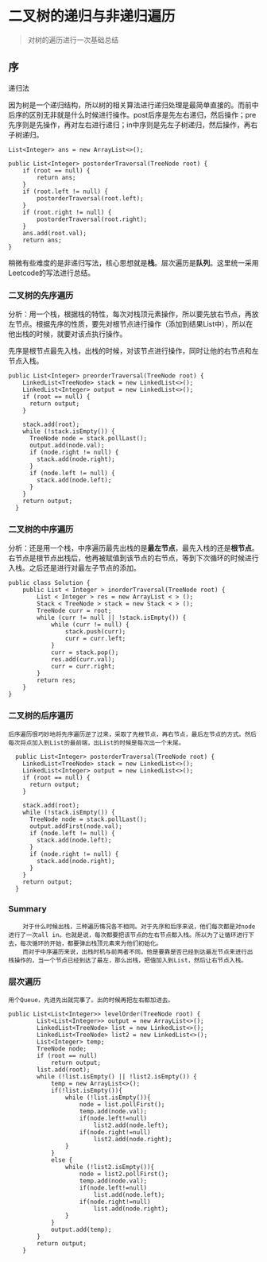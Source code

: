 # 二叉树的递归与非递归遍历
> 对树的遍历进行一次基础总结

## 序

递归法

因为树是一个递归结构，所以树的相关算法进行递归处理是最简单直接的。而前中后序的区别无非就是什么时候进行操作。post后序是先左右递归，然后操作；pre先序则是先操作，再对左右进行递归；in中序则是先左子树递归，然后操作，再右子树递归。
````
List<Integer> ans = new ArrayList<>();

public List<Integer> postorderTraversal(TreeNode root) {
    if (root == null) {
        return ans;
    }
    if (root.left != null) {
        postorderTraversal(root.left);
    }
    if (root.right != null) {
        postorderTraversal(root.right);
    }
    ans.add(root.val);
    return ans;
}
````
稍微有些难度的是非递归写法，核心思想就是**栈**。层次遍历是**队列**。这里统一采用Leetcode的写法进行总结。
### 二叉树的先序遍历
分析：用一个栈，根据栈的特性，每次对栈顶元素操作，所以要先放右节点，再放左节点。根据先序的性质，要先对根节点进行操作（添加到结果List中），所以在他出栈的时候，就要对该点执行操作。

先序是根节点最先入栈，出栈的时候，对该节点进行操作，同时让他的右节点和左节点入栈。
````
public List<Integer> preorderTraversal(TreeNode root) {
    LinkedList<TreeNode> stack = new LinkedList<>();
    LinkedList<Integer> output = new LinkedList<>();
    if (root == null) {
      return output;
    }

    stack.add(root);
    while (!stack.isEmpty()) {
      TreeNode node = stack.pollLast();
      output.add(node.val);
      if (node.right != null) {
        stack.add(node.right);
      }
      if (node.left != null) {
        stack.add(node.left);
      }
    }
    return output;
  }
````
### 二叉树的中序遍历
分析：还是用一个栈，中序遍历最先出栈的是**最左节点**，最先入栈的还是**根节点**。右节点是根节点出栈后，他再被赋值到该节点的右节点，等到下次循环的时候进行入栈。之后还是进行对最左子节点的添加。
````
public class Solution {
    public List < Integer > inorderTraversal(TreeNode root) {
        List < Integer > res = new ArrayList < > ();
        Stack < TreeNode > stack = new Stack < > ();
        TreeNode curr = root;
        while (curr != null || !stack.isEmpty()) {
            while (curr != null) {
                stack.push(curr);
                curr = curr.left;
            }
            curr = stack.pop();
            res.add(curr.val);
            curr = curr.right;
        }
        return res;
    }
}
````
### 二叉树的后序遍历
    后序遍历很巧妙地将先序遍历逆了过来，采取了先根节点，再右节点，最后左节点的方式。然后每次将点加入到List的最前端，出List的时候是每次出一个末尾。
````
  public List<Integer> postorderTraversal(TreeNode root) {
    LinkedList<TreeNode> stack = new LinkedList<>();
    LinkedList<Integer> output = new LinkedList<>();
    if (root == null) {
      return output;
    }

    stack.add(root);
    while (!stack.isEmpty()) {
      TreeNode node = stack.pollLast();
      output.addFirst(node.val);
      if (node.left != null) {
        stack.add(node.left);
      }
      if (node.right != null) {
        stack.add(node.right);
      }
    }
    return output;
  }
````
### Summary
        对于什么时候出栈，三种遍历情况各不相同。对于先序和后序来说，他们每次都是对node进行了一次all in。也就是说，每次都要把该节点的左右节点都入栈。所以为了让循环进行下去，每次循环的开始，都要弹出栈顶元素来为他们初始化。
        而对于中序遍历来说，出栈时机与前两者不同。他是要靠是否已经到达最左节点来进行出栈操作的，当一个节点已经到达了最左，那么出栈，把值加入到List，然后让右节点入栈。

### 层次遍历
    用个Queue，先进先出就完事了。出的时候再把左右都加进去。
````
public List<List<Integer>> levelOrder(TreeNode root) {
        List<List<Integer>> output = new ArrayList<>();
        LinkedList<TreeNode> list = new LinkedList<>();
        LinkedList<TreeNode> list2 = new LinkedList<>();
        List<Integer> temp;
        TreeNode node;
        if (root == null)
            return output;
        list.add(root);
        while (!list.isEmpty() || !list2.isEmpty()) {
            temp = new ArrayList<>();
            if(!list.isEmpty()){
                while (!list.isEmpty()){
                    node = list.pollFirst();
                    temp.add(node.val);
                    if(node.left!=null)
                        list2.add(node.left);
                    if(node.right!=null)
                        list2.add(node.right);
                }
            }
            else {
                while (!list2.isEmpty()){
                    node = list2.pollFirst();
                    temp.add(node.val);
                    if(node.left!=null)
                        list.add(node.left);
                    if(node.right!=null)
                        list.add(node.right);
                }
            }
            output.add(temp);
        }
        return output;
    }
````    
